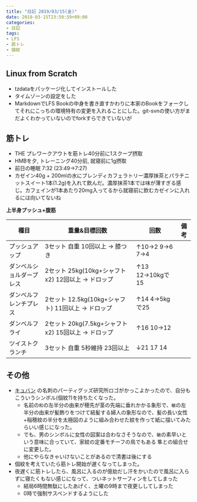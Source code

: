 ```yaml
---
title: "日記 2019/03/15(金)"
date: 2019-03-15T23:59:59+09:00
categories:
- 日記
tags:
- LFS
- 筋トレ
- 個紋
---
```


## Linux from Scratch
- tzdataをパッケージ化してインストールした
- タイムゾーンの設定をした
- MarkdownでLFS Bookの中身を書き直すかわりに本家のBookをフォークしてそれにこっちの環境特有の変更を入れることにした。git-svnの使い方がまだよくわかっていないのでforkすらできていないが

## 筋トレ
- THE プレワークアウトを筋トレ40分前に1スクープ摂取
- HMBを夕, トレーニング40分前, 就寝前に1g摂取
- 前日の睡眠 7:32 (23:49→7:27)
- カゼイン40g + 200mlの水にブレンディカフェラトリー濃厚抹茶とパラチニットスイート1本(1.2g)を入れて飲んだ。濃厚抹茶1本では味が薄すぎる感じ。カフェインが1本あたり20mg入ってるから就寝前に飲むカゼインに入れるには向いてないね

**上半身プッシュ+腹筋**

| 種目                     | 重量&目標回数                                       | 回数              | 備考 |
|--------------------------|-----------------------------------------------------|-------------------|------|
| プッシュアップ           | 3セット 自重 10回以上 → 膝つき                     | ↑10→2 9→6 7→4 |      |
| ダンベルショルダープレス | 2セット 25kg(10kg+シャフトx2) 12回以上 → ドロップ  | ↑13 12→10kgで15 |      |
| ダンベルフレンチプレス   | 2セット 12.5kg(10kg+シャフト) 11回以上 → ドロップ  | ↑14 4→5kgで25   |      |
| ダンベルフライ           | 2セット 20kg(7.5kg+シャフトx2) 15回以上 → ドロップ | ↑16 10→12       |      |
| ツイストクランチ         | 3セット 自重 5秒維持 23回以上                       | ↓21 17 14        |      |

## その他
<!--more-->

- [キュバン](https://twitter.com/root_ab) の名刺のパーティグッズ研究所ロゴがかっこよかったので、自分もこういうシンボル(個紋?)を持ちたくなった。
  - 名前の`和`の左半分の由来が穂先が茎の先端に垂れかかる象形で、`敏`の左半分の由来が髪飾りをつけて結髪する婦人の象形なので、髪の長い女性+稲穂紋の半分を太極図のように組み合わせた紋を作って紙に描いてみたらいい感じになった。
  - でも、男のシンボルに女性の図案は合わなさそうなので、`敏`の素早いという意味に合っていて、家紋の定番モチーフの鳥でもある 隼との組合せに変更した。
  - 他にやらなきゃいけないことがあるので清書は後にする
- 個紋を考えていたら筋トレ開始が遅くなってしまった。
- 夜遅くに筋トレしたら、風呂に入るのが億劫だし汗をかいたので風呂に入らずに寝たくもない感じになって、ついネットサーフィンをしてしまった
  - 結局6時間無駄にしたあげく、土曜の9時まで夜更ししてしまった
  - 0時で強制サスペンドするようにした

